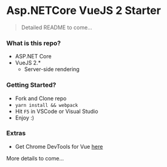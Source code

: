 # Asp.NETCore VueJS 2 Starter

> Detailed README to come...

### What is this repo?

- ASP.NET Core
- VueJS 2.*
  - Server-side rendering

### Getting Started?

- Fork and Clone repo
- `yarn install && webpack`
- Hit `F5` in VSCode or Visual Studio 
- Enjoy :)

### Extras

- Get Chrome DevTools for Vue [here](https://chrome.google.com/webstore/detail/vuejs-devtools/nhdogjmejiglipccpnnnanhbledajbpd)

More details to come...

